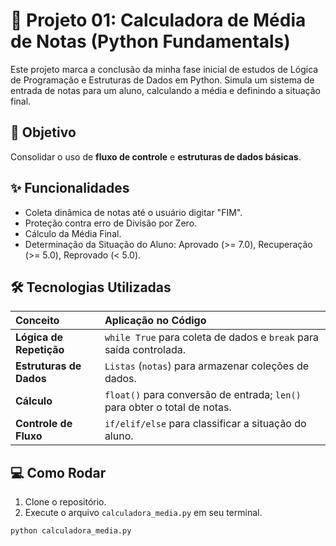# 🐍 Projeto 01: Calculadora de Média de Notas (Python Fundamentals)

Este projeto marca a conclusão da minha fase inicial de estudos de Lógica de Programação e Estruturas de Dados em Python. Simula um sistema de entrada de notas para um aluno, calculando a média e definindo a situação final.

## 🎯 Objetivo

Consolidar o uso de **fluxo de controle** e **estruturas de dados básicas**.

## ✨ Funcionalidades

* Coleta dinâmica de notas até o usuário digitar "FIM".
* Proteção contra erro de Divisão por Zero.
* Cálculo da Média Final.
* Determinação da Situação do Aluno: Aprovado (>= 7.0), Recuperação (>= 5.0), Reprovado (< 5.0).

## 🛠️ Tecnologias Utilizadas

| Conceito | Aplicação no Código |
| :--- | :--- |
| **Lógica de Repetição** | `while True` para coleta de dados e `break` para saída controlada. |
| **Estruturas de Dados** | `Listas` (`notas`) para armazenar coleções de dados. |
| **Cálculo** | `float()` para conversão de entrada; `len()` para obter o total de notas. |
| **Controle de Fluxo** | `if/elif/else` para classificar a situação do aluno. |

## 💻 Como Rodar

1. Clone o repositório.
2. Execute o arquivo `calculadora_media.py` em seu terminal.

```bash
python calculadora_media.py
